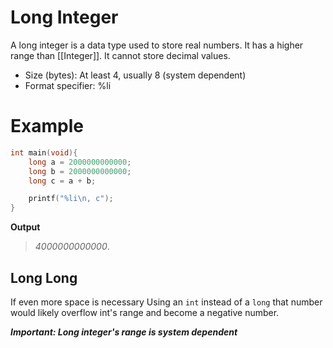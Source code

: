 # Long Integer
A long integer is a data type used to store real numbers. It has a higher range than [[Integer]]. It cannot store decimal values.

- Size (bytes): At least 4, usually 8 (system dependent) 
- Format specifier: %li

# Example
```C
int main(void){
    long a = 2000000000000;
    long b = 2000000000000;
    long c = a + b;

    printf("%li\n, c");
}
```
**Output**
> *4000000000000*.

## Long Long
If even more space is necessary
Using an `int` instead of a `long` that number would likely overflow int's range and become a negative number.

***Important: Long integer's range is system dependent***


